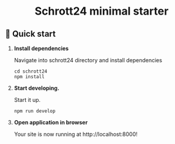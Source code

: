 <h1 align="center">
  Schrott24 minimal starter
</h1>

## 🚀 Quick start

1.  **Install dependencies**

    Navigate into schrott24 directory and install dependencies
    ```shell
    cd schrott24
    npm install
    ```

2.  **Start developing.**

     Start it up.

    ```shell
    npm run develop
    ```

3.  **Open application in browser**

    Your site is now running at http://localhost:8000!
